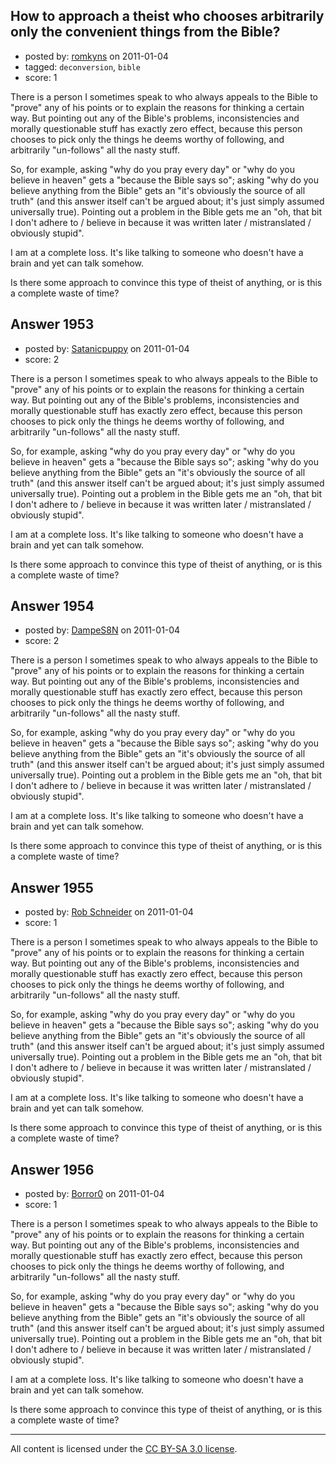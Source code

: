 ## How to approach a theist who chooses arbitrarily only the convenient things from the Bible?

- posted by: [romkyns](https://stackexchange.com/users/-1/89-romkyns) on 2011-01-04
- tagged: `deconversion`, `bible`
- score: 1

There is a person I sometimes speak to who always appeals to the Bible to "prove" any of his points or to explain the reasons for thinking a certain way. But pointing out any of the Bible's problems, inconsistencies and morally questionable stuff has exactly zero effect, because this person chooses to pick only the things he deems worthy of following, and arbitrarily "un-follows" all the nasty stuff.

So, for example, asking "why do you pray every day" or "why do you believe in heaven" gets a "because the Bible says so"; asking "why do you believe anything from the Bible" gets an "it's obviously the source of all truth" (and this answer itself can't be argued about; it's just simply assumed universally true). Pointing out a problem in the Bible gets me an "oh, that bit I don't adhere to / believe in because it was written later / mistranslated / obviously stupid".

I am at a complete loss. It's like talking to someone who doesn't have a brain and yet can talk somehow.

Is there some approach to convince this type of theist of anything, or is this a complete waste of time?


## Answer 1953

- posted by: [Satanicpuppy](https://stackexchange.com/users/-1/169-satanicpuppy) on 2011-01-04
- score: 2

There is a person I sometimes speak to who always appeals to the Bible to "prove" any of his points or to explain the reasons for thinking a certain way. But pointing out any of the Bible's problems, inconsistencies and morally questionable stuff has exactly zero effect, because this person chooses to pick only the things he deems worthy of following, and arbitrarily "un-follows" all the nasty stuff.

So, for example, asking "why do you pray every day" or "why do you believe in heaven" gets a "because the Bible says so"; asking "why do you believe anything from the Bible" gets an "it's obviously the source of all truth" (and this answer itself can't be argued about; it's just simply assumed universally true). Pointing out a problem in the Bible gets me an "oh, that bit I don't adhere to / believe in because it was written later / mistranslated / obviously stupid".

I am at a complete loss. It's like talking to someone who doesn't have a brain and yet can talk somehow.

Is there some approach to convince this type of theist of anything, or is this a complete waste of time?


## Answer 1954

- posted by: [DampeS8N](https://stackexchange.com/users/-1/587-dampes8n) on 2011-01-04
- score: 2

There is a person I sometimes speak to who always appeals to the Bible to "prove" any of his points or to explain the reasons for thinking a certain way. But pointing out any of the Bible's problems, inconsistencies and morally questionable stuff has exactly zero effect, because this person chooses to pick only the things he deems worthy of following, and arbitrarily "un-follows" all the nasty stuff.

So, for example, asking "why do you pray every day" or "why do you believe in heaven" gets a "because the Bible says so"; asking "why do you believe anything from the Bible" gets an "it's obviously the source of all truth" (and this answer itself can't be argued about; it's just simply assumed universally true). Pointing out a problem in the Bible gets me an "oh, that bit I don't adhere to / believe in because it was written later / mistranslated / obviously stupid".

I am at a complete loss. It's like talking to someone who doesn't have a brain and yet can talk somehow.

Is there some approach to convince this type of theist of anything, or is this a complete waste of time?


## Answer 1955

- posted by: [Rob Schneider](https://stackexchange.com/users/-1/149-rob-schneider) on 2011-01-04
- score: 1

There is a person I sometimes speak to who always appeals to the Bible to "prove" any of his points or to explain the reasons for thinking a certain way. But pointing out any of the Bible's problems, inconsistencies and morally questionable stuff has exactly zero effect, because this person chooses to pick only the things he deems worthy of following, and arbitrarily "un-follows" all the nasty stuff.

So, for example, asking "why do you pray every day" or "why do you believe in heaven" gets a "because the Bible says so"; asking "why do you believe anything from the Bible" gets an "it's obviously the source of all truth" (and this answer itself can't be argued about; it's just simply assumed universally true). Pointing out a problem in the Bible gets me an "oh, that bit I don't adhere to / believe in because it was written later / mistranslated / obviously stupid".

I am at a complete loss. It's like talking to someone who doesn't have a brain and yet can talk somehow.

Is there some approach to convince this type of theist of anything, or is this a complete waste of time?


## Answer 1956

- posted by: [Borror0](https://stackexchange.com/users/-1/484-borror0) on 2011-01-04
- score: 1

There is a person I sometimes speak to who always appeals to the Bible to "prove" any of his points or to explain the reasons for thinking a certain way. But pointing out any of the Bible's problems, inconsistencies and morally questionable stuff has exactly zero effect, because this person chooses to pick only the things he deems worthy of following, and arbitrarily "un-follows" all the nasty stuff.

So, for example, asking "why do you pray every day" or "why do you believe in heaven" gets a "because the Bible says so"; asking "why do you believe anything from the Bible" gets an "it's obviously the source of all truth" (and this answer itself can't be argued about; it's just simply assumed universally true). Pointing out a problem in the Bible gets me an "oh, that bit I don't adhere to / believe in because it was written later / mistranslated / obviously stupid".

I am at a complete loss. It's like talking to someone who doesn't have a brain and yet can talk somehow.

Is there some approach to convince this type of theist of anything, or is this a complete waste of time?



---

All content is licensed under the [CC BY-SA 3.0 license](https://creativecommons.org/licenses/by-sa/3.0/).
